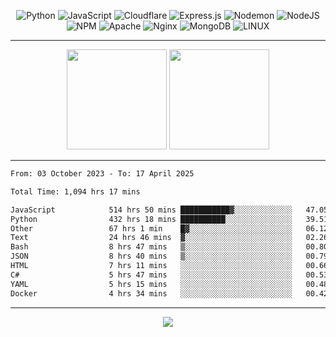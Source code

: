 <div align="center">
  
![Python](https://img.shields.io/badge/python-3670A0?style=for-the-badge&logo=python&logoColor=ffdd54) ![JavaScript](https://img.shields.io/badge/javascript-%23323330.svg?style=for-the-badge&logo=javascript&logoColor=%23F7DF1E) ![Cloudflare](https://img.shields.io/badge/Cloudflare-F38020?style=for-the-badge&logo=Cloudflare&logoColor=white) ![Express.js](https://img.shields.io/badge/express.js-%23404d59.svg?style=for-the-badge&logo=express&logoColor=%2361DAFB) ![Nodemon](https://img.shields.io/badge/NODEMON-%23323330.svg?style=for-the-badge&logo=nodemon&logoColor=%BBDEAD) ![NodeJS](https://img.shields.io/badge/node.js-6DA55F?style=for-the-badge&logo=node.js&logoColor=white) ![NPM](https://img.shields.io/badge/NPM-%23CB3837.svg?style=for-the-badge&logo=npm&logoColor=white) ![Apache](https://img.shields.io/badge/apache-%23D42029.svg?style=for-the-badge&logo=apache&logoColor=white) ![Nginx](https://img.shields.io/badge/nginx-%23009639.svg?style=for-the-badge&logo=nginx&logoColor=white) ![MongoDB](https://img.shields.io/badge/MongoDB-%234ea94b.svg?style=for-the-badge&logo=mongodb&logoColor=white) ![LINUX](https://img.shields.io/badge/Linux-FCC624?style=for-the-badge&logo=linux&logoColor=black)

---


<img src="https://github-readme-streak-stats.herokuapp.com/?user=anotherrandomonline&theme=react" height="160"/>
  
<img src="https://github-readme-stats.vercel.app/api?username=anotherrandomonline&show_icons=true&include_all_commits=true&theme=react" height="160"/>
</div>

---

<!--START_SECTION:waka-->

```txt
From: 03 October 2023 - To: 17 April 2025

Total Time: 1,094 hrs 17 mins

JavaScript            514 hrs 50 mins ███████████▓░░░░░░░░░░░░░   47.05 %
Python                432 hrs 18 mins ██████████░░░░░░░░░░░░░░░   39.51 %
Other                 67 hrs 1 min    █▓░░░░░░░░░░░░░░░░░░░░░░░   06.12 %
Text                  24 hrs 46 mins  ▓░░░░░░░░░░░░░░░░░░░░░░░░   02.26 %
Bash                  8 hrs 47 mins   ▒░░░░░░░░░░░░░░░░░░░░░░░░   00.80 %
JSON                  8 hrs 40 mins   ▒░░░░░░░░░░░░░░░░░░░░░░░░   00.79 %
HTML                  7 hrs 11 mins   ░░░░░░░░░░░░░░░░░░░░░░░░░   00.66 %
C#                    5 hrs 47 mins   ░░░░░░░░░░░░░░░░░░░░░░░░░   00.53 %
YAML                  5 hrs 15 mins   ░░░░░░░░░░░░░░░░░░░░░░░░░   00.48 %
Docker                4 hrs 34 mins   ░░░░░░░░░░░░░░░░░░░░░░░░░   00.42 %
```

<!--END_SECTION:waka-->

---

<div align="center">
  
![](https://github-profile-trophy.vercel.app/?username=anotherrandomonline&theme=darkhub&no-frame=true&no-bg=true&margin-w=4)

</div>
